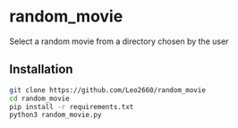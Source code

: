 # random_movie

Select a random movie from a directory chosen by the user

## Installation 

```bash 
git clone https://github.com/Leo2660/random_movie
cd random_movie
pip install -r requirements.txt
python3 random_movie.py
```

